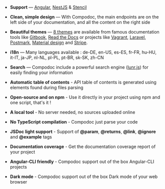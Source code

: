 -   **Support** — [Angular](https://angular.io/), [NestJS](https://nestjs.com/) & [Stencil](https://stenciljs.com/)

-   **Clean, simple design** — With Compodoc, the main endpoints are on the left side of your documentation, and all the content on the right side

-   **Beautiful themes** — [8 themes](./themes.html) are available from famous documentation tools like [Gitbook](https://www.gitbook.com), [Read the Docs](https://readthedocs.org/) or projects like [Vagrant](https://www.vagrantup.com/docs/), [Laravel](https://laravel.com/docs/5.3), [Postmark](http://developer.postmarkapp.com/), [Material design](https://material.io/) and [Stripe](https://stripe.com/docs/api).

-   **i18n** — Many languages available : de-DE, en-US, es-ES, fr-FR, hu-HU, it-IT, ja-JP, nl-NL, pl-PL, pt-BR, sk-SK, zh-CN

-   **Search** — Compodoc include a powerful search engine ([lunr.js](http://lunrjs.com/)) for easily finding your information

-   **Automatic table of contents** - API table of contents is generated using elements found during files parsing

-   **Open-source and on npm** - Use it directly in your project using npm and one script, that's it !

-   **A local tool** - No server needed, no sources uploaded online

-   **No TypeScript compilation** - Compodoc just parse your code

-   **JSDoc light support** - Support of **@param**, **@returns**, **@link**, **@ignore** and **@example** tags

-   **Documentation coverage** - Get the documentation coverage report of your project

-   **Angular-CLI friendly** - Compodoc support out of the box Angular-CLI projects

-   **Dark mode** - Compodoc support out of the box Dark mode of your web browser
